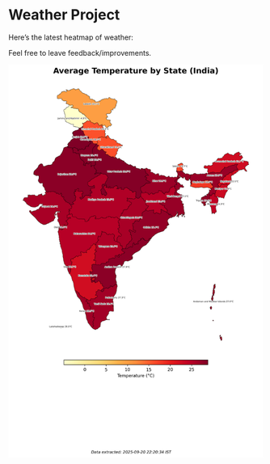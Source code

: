 # Weather Project

Here’s the latest heatmap of weather:

Feel free to leave feedback/improvements.

![India Heatmap](docs/assets/india_heatmap.png?v=CEDB5C)

